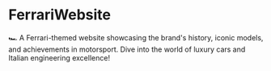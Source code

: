 # FerrariWebsite
🏎️ A Ferrari-themed website showcasing the brand's history, iconic models, and achievements in motorsport. Dive into the world of luxury cars and Italian engineering excellence!

